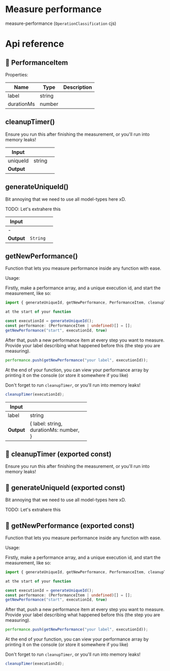 # Measure performance

measure-performance (`OperationClassification` cjs)



# Api reference

## 🔹 PerformanceItem

Properties: 

 | Name | Type | Description |
|---|---|---|
| label  | string |  |
| durationMs  | number |  |



## cleanupTimer()

Ensure you run this after finishing the measurement, or you'll run into memory leaks!


| Input      |    |    |
| ---------- | -- | -- |
| uniqueId | string |  |
| **Output** |    |    |



## generateUniqueId()

Bit annoying that we need to use all model-types here xD.

TODO: Let's extrahere this


| Input      |    |    |
| ---------- | -- | -- |
| - | | |
| **Output** | `String`   |    |



## getNewPerformance()

Function that lets you measure performance inside any function with ease.

Usage:

Firstly, make a performance array, and a unique execution id, and start the measurement, like so:

```ts
import { generateUniqueId, getNewPerformance, PerformanceItem, cleanupTimer } from "measure-performance";

at the start of your function

const executionId = generateUniqueId();
const performance: (PerformanceItem | undefined)[] = [];
getNewPerformance("start", executionId, true)
```


After that, push a new performance item at every step you want to measure. Provide your label describing what happened before this (the step you are measuring).


```ts
performance.push(getNewPerformance("your label", executionId));
```

At the end of your function, you can view your performance array by printing it on the console (or store it somewhere if you like)

Don't forget to run `cleanupTimer`, or you'll run into memory leaks!

```ts
cleanupTimer(executionId);
```


| Input      |    |    |
| ---------- | -- | -- |
| label | string |  |,| uniqueId | string |  |,| isNew (optional) | boolean |  |
| **Output** | { label: string, <br />durationMs: number, <br /> }   |    |



## 📄 cleanupTimer (exported const)

Ensure you run this after finishing the measurement, or you'll run into memory leaks!


## 📄 generateUniqueId (exported const)

Bit annoying that we need to use all model-types here xD.

TODO: Let's extrahere this


## 📄 getNewPerformance (exported const)

Function that lets you measure performance inside any function with ease.

Usage:

Firstly, make a performance array, and a unique execution id, and start the measurement, like so:

```ts
import { generateUniqueId, getNewPerformance, PerformanceItem, cleanupTimer } from "measure-performance";

at the start of your function

const executionId = generateUniqueId();
const performance: (PerformanceItem | undefined)[] = [];
getNewPerformance("start", executionId, true)
```


After that, push a new performance item at every step you want to measure. Provide your label describing what happened before this (the step you are measuring).


```ts
performance.push(getNewPerformance("your label", executionId));
```

At the end of your function, you can view your performance array by printing it on the console (or store it somewhere if you like)

Don't forget to run `cleanupTimer`, or you'll run into memory leaks!

```ts
cleanupTimer(executionId);
```

